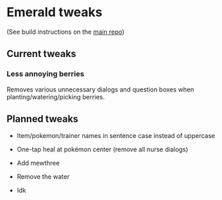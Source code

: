 # Emerald tweaks
(See build instructions on the [main repo](https://github.com/pret/pokeemerald))
## Current tweaks
### Less annoying berries
Removes various unnecessary dialogs and question boxes when planting/watering/picking berries.
## Planned tweaks
- Item/pokemon/trainer names in sentence case instead of uppercase

- One-tap heal at pokémon center (remove all nurse dialogs)

- Add mewthree

- Remove the water

- Idk
